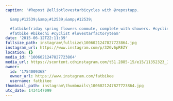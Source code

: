 ```yaml
---
caption: '#Repost @elliotlovestarbicycles with @repostapp.

  &amp;#12539;&amp;#12539;&amp;#12539;

  #fatbikefriday spring flowers commute, complete with showers. #cycling #bicycle
  #fatbike #bikechi #cyclist #lovestarfactoryteam'
date: '2015-06-12T22:11:39'
fullsize_path: instagram\fullsize\1006021247827723864.jpg
instagram_url: https://www.instagram.com/p/32Gv6pREZY
location: {}
media_id: '1006021247827723864'
media_url: https://scontent.cdninstagram.com/t51.2885-15/e15/11352323_1609731872600133_1412036188_n.jpg?ig_cache_key=MTAwNjAyMTI0NzgyNzcyMzg2NA%3D%3D.2
owner:
  id: '1754009368'
  owner_url: https://www.instagram.com/fatbikee
  username: fatbikee
thumbnail_path: instagram\thumbnails\1006021247827723864.jpg
utc_date: 1434147099
---
```

